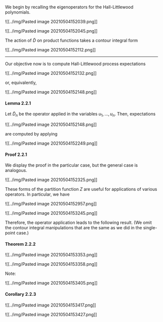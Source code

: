 We begin by recalling the eigenoperators for the Hall-Littlewood polynomials.

![[../img/Pasted image 20210504152039.png]]

![[../img/Pasted image 20210504152045.png]]

The action of $\widetilde D$ on product functions takes a contour integral form

![[../img/Pasted image 20210504152112.png]]

---

Our objective now is to compute Hall-Littlewood process expectations

![[../img/Pasted image 20210504152132.png]]

or, equivalently, 

![[../img/Pasted image 20210504152148.png]]

#### Lemma 2.2.1

Let $\widetilde D_n$ be the operator applied in the variables $u_1,\ldots,u_n$. Then, expectations 

![[../img/Pasted image 20210504152148.png]]

are computed by applying 

![[../img/Pasted image 20210504152249.png]]

#### Proof 2.2.1

We display the proof in the particular case, but the general case is analogous.

![[../img/Pasted image 20210504152325.png]]

These forms of the partition function $Z$ are useful for applications of various operators. In particular, we have

![[../img/Pasted image 20210504152957.png]]

![[../img/Pasted image 20210504153245.png]]

Therefore, the operator application leads to the following result. (We omit the contour integral manipulations that are the same as we did in the single-point case.)

#### Theorem 2.2.2

![[../img/Pasted image 20210504153353.png]]

![[../img/Pasted image 20210504153358.png]]

Note:

![[../img/Pasted image 20210504153405.png]]

#### Corollary 2.2.3

![[../img/Pasted image 20210504153417.png]]

![[../img/Pasted image 20210504153427.png]]

